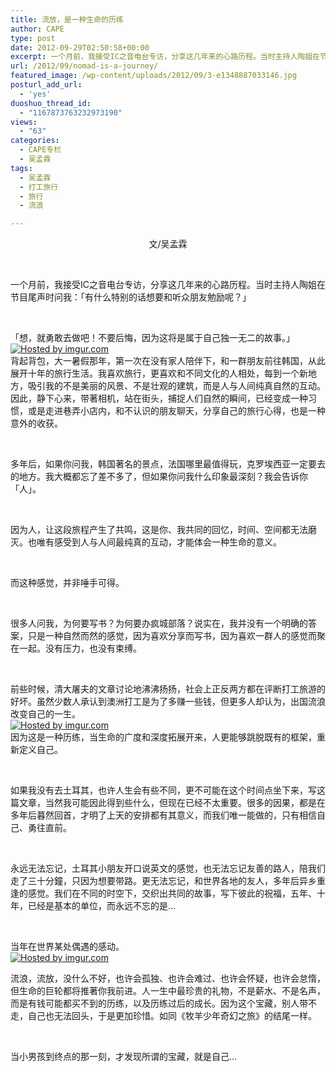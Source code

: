 ```yaml
---
title: 流放，是一种生命的历练
author: CAPE
type: post
date: 2012-09-29T02:50:58+00:00
excerpt: 一个月前，我接受IC之音电台专访，分享这几年来的心路历程。当时主持人陶姐在节目尾声时问我：「有什么特别的话想要和听众朋友勉励呢？」「想，就勇敢去做吧！不要后悔，因为这将是属于自己独一无二的故事。」
url: /2012/09/nomad-is-a-journey/
featured_image: /wp-content/uploads/2012/09/3-e1348887033146.jpg
posturl_add_url:
  - 'yes'
duoshuo_thread_id:
  - "1167873763232973190"
views:
  - "63"
categories:
  - CAPE专栏
  - 吴孟霖
tags:
  - 吴孟霖
  - 打工旅行
  - 旅行
  - 流浪

---
```

<p style="text-align: center;">
  文/吴孟霖
</p>

&nbsp;

一个月前，我接受IC之音电台专访，分享这几年来的心路历程。当时主持人陶姐在节目尾声时问我：「有什么特别的话想要和听众朋友勉励呢？」

&nbsp;

「想，就勇敢去做吧！不要后悔，因为这将是属于自己独一无二的故事。」  
[![][1]][2]  
背起背包，大一暑假那年，第一次在没有家人陪伴下，和一群朋友前往韩国，从此展开十年的旅行生活。我喜欢旅行，更喜欢和不同文化的人相处，每到一个新地方，吸引我的不是美丽的风景、不是壮观的建筑，而是人与人间纯真自然的互动。因此，静下心来，带著相机，站在街头，捕捉人们自然的瞬间，已经变成一种习惯，或是走进巷弄小店内，和不认识的朋友聊天，分享自己的旅行心得，也是一种意外的收获。

&nbsp;

多年后，如果你问我，韩国著名的景点，法国哪里最值得玩，克罗埃西亚一定要去的地方。我大概都忘了差不多了，但如果你问我什么印象最深刻？我会告诉你「人」。

&nbsp;

因为人，让这段旅程产生了共鸣，这是你、我共同的回忆，时间、空间都无法磨灭。也唯有感受到人与人间最纯真的互动，才能体会一种生命的意义。

&nbsp;

而这种感觉，并非唾手可得。

&nbsp;

很多人问我，为何要写书？为何要办疯城部落？说实在，我并没有一个明确的答案，只是一种自然而然的感觉，因为喜欢分享而写书，因为喜欢一群人的感觉而聚在一起。没有压力，也没有束缚。

&nbsp;

前些时候，清大屠夫的文章讨论地沸沸扬扬，社会上正反两方都在评断打工旅游的好坏。虽然少数人承认到澳洲打工是为了多赚一些钱，但更多人却认为，出国流浪改变自己的一生。  
[![][3]][4]  
因为这是一种历练，当生命的广度和深度拓展开来，人更能够跳脱既有的框架，重新定义自己。

&nbsp;

如果我没有去土耳其，也许人生会有些不同，更不可能在这个时间点坐下来，写这篇文章，当然我可能因此得到些什么，但现在已经不太重要。很多的因果，都是在多年后暮然回首，才明了上天的安排都有其意义，而我们唯一能做的，只有相信自己、勇往直前。

&nbsp;

永远无法忘记，土耳其小朋友开口说英文的感觉，也无法忘记友善的路人，陪我们走了三十分鐘，只因为想要带路。更无法忘记，和世界各地的友人，多年后异乡重逢的感觉。我们在不同的时空下，交织出共同的故事，写下彼此的祝福，五年、十年，已经是基本的单位，而永远不忘的是…

&nbsp;

当年在世界某处偶遇的感动。  
[![][5]][6]

流浪，流放，没什么不好，也许会孤独、也许会难过、也许会怀疑，也许会怠惰，但生命的巨轮都将推著你我前进。人一生中最珍贵的礼物，不是薪水、不是名声，而是有钱可能都买不到的历练，以及历练过后的成长。因为这个宝藏，别人带不走，自己也无法回头，于是更加珍惜。如同《牧羊少年奇幻之旅》的结尾一样。

&nbsp;

当小男孩到终点的那一刻，才发现所谓的宝藏，就是自己…

&nbsp;

 [1]: http://i.imgur.com/7vukjl.jpg "Hosted by imgur.com"
 [2]: http://imgur.com/7vukj
 [3]: http://i.imgur.com/N67eWl.jpg "Hosted by imgur.com"
 [4]: http://imgur.com/N67eW
 [5]: http://i.imgur.com/Mge3Ql.jpg "Hosted by imgur.com"
 [6]: http://imgur.com/Mge3Q
